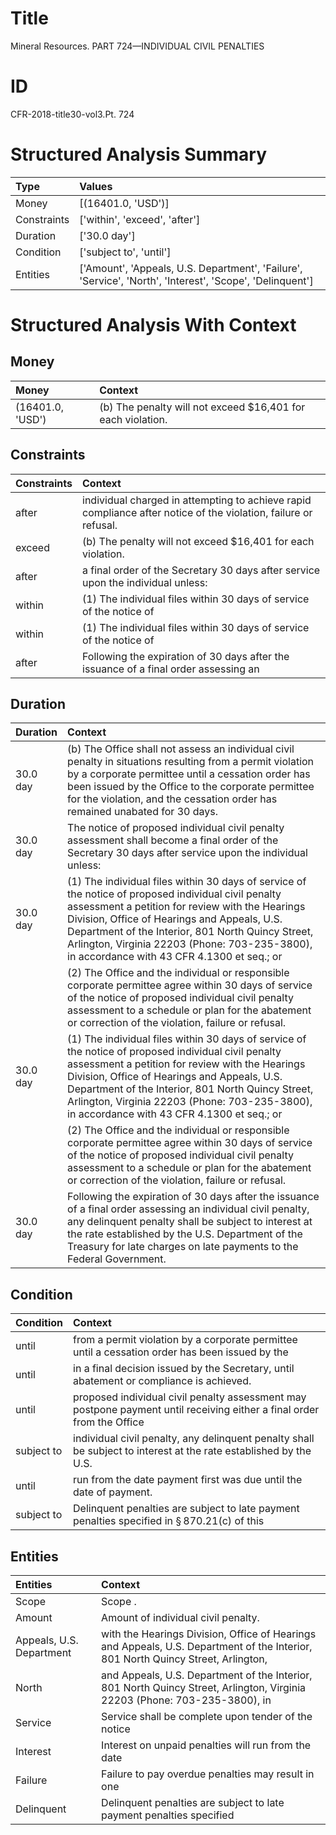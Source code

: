 # Title

 Mineral Resources. PART 724—INDIVIDUAL CIVIL PENALTIES


# ID

 CFR-2018-title30-vol3.Pt. 724


# Structured Analysis Summary

| Type        | Values                                                                                                   |
|:------------|:---------------------------------------------------------------------------------------------------------|
| Money       | [(16401.0, 'USD')]                                                                                       |
| Constraints | ['within', 'exceed', 'after']                                                                            |
| Duration    | ['30.0 day']                                                                                             |
| Condition   | ['subject to', 'until']                                                                                  |
| Entities    | ['Amount', 'Appeals, U.S. Department', 'Failure', 'Service', 'North', 'Interest', 'Scope', 'Delinquent'] |


# Structured Analysis With Context

 


## Money

| Money            | Context                                                     |
|:-----------------|:------------------------------------------------------------|
| (16401.0, 'USD') | (b) The penalty will not exceed $16,401 for each violation. |


## Constraints

| Constraints   | Context                                                                                                          |
|:--------------|:-----------------------------------------------------------------------------------------------------------------|
| after         | individual charged in attempting to achieve rapid compliance after  notice of the violation, failure or refusal. |
| exceed        | (b) The penalty will not  exceed  $16,401 for each violation.                                                    |
| after         | a final order of the Secretary 30 days after  service upon the individual unless:                                |
| within        | (1) The individual files  within 30 days of service of the notice of                                             |
| within        | (1) The individual files  within 30 days of service of the notice of                                             |
| after         | Following the expiration of 30 days  after the issuance of a final order assessing an                            |


## Duration

| Duration   | Context                                                                                                                                                                                                                                                                                                                                                    |
|:-----------|:-----------------------------------------------------------------------------------------------------------------------------------------------------------------------------------------------------------------------------------------------------------------------------------------------------------------------------------------------------------|
| 30.0 day   | (b) The Office shall not assess an individual civil penalty in situations resulting from a permit violation by a corporate permittee until a cessation order has been issued by the Office to the corporate permittee for the violation, and the cessation order has remained unabated for 30 days.                                                        |
| 30.0 day   | The notice of proposed individual civil penalty assessment shall become a final order of the Secretary 30 days after service upon the individual unless:                                                                                                                                                                                                   |
| 30.0 day   | (1) The individual files within 30 days of service of the notice of proposed individual civil penalty assessment a petition for review with the Hearings Division, Office of Hearings and Appeals, U.S. Department of the Interior, 801 North Quincy Street, Arlington, Virginia 22203 (Phone: 703-235-3800), in accordance with 43 CFR 4.1300 et seq.; or |
|            |             (2) The Office and the individual or responsible corporate permittee agree within 30 days of service of the notice of proposed individual civil penalty assessment to a schedule or plan for the abatement or correction of the violation, failure or refusal.                                                                                 |
| 30.0 day   | (1) The individual files within 30 days of service of the notice of proposed individual civil penalty assessment a petition for review with the Hearings Division, Office of Hearings and Appeals, U.S. Department of the Interior, 801 North Quincy Street, Arlington, Virginia 22203 (Phone: 703-235-3800), in accordance with 43 CFR 4.1300 et seq.; or |
|            |             (2) The Office and the individual or responsible corporate permittee agree within 30 days of service of the notice of proposed individual civil penalty assessment to a schedule or plan for the abatement or correction of the violation, failure or refusal.                                                                                 |
| 30.0 day   | Following the expiration of 30 days after the issuance of a final order assessing an individual civil penalty, any delinquent penalty shall be subject to interest at the rate established by the U.S. Department of the Treasury for late charges on late payments to the Federal Government.                                                             |


## Condition

| Condition   | Context                                                                                                                |
|:------------|:-----------------------------------------------------------------------------------------------------------------------|
| until       | from a permit violation by a corporate permittee until a cessation order has been issued by the                        |
| until       | in a final decision issued by the Secretary, until  abatement or compliance is achieved.                               |
| until       | proposed individual civil penalty assessment may postpone payment until receiving either a final order from the Office |
| subject to  | individual civil penalty, any delinquent penalty shall be subject to interest at the rate established by the U.S.      |
| until       | run from the date payment first was due until  the date of payment.                                                    |
| subject to  | Delinquent penalties are  subject to late payment penalties specified in &#167;&#8201;870.21(c) of this                |


## Entities

| Entities                 | Context                                                                                                                          |
|:-------------------------|:---------------------------------------------------------------------------------------------------------------------------------|
| Scope                    | Scope .                                                                                                                          |
| Amount                   | Amount  of individual civil penalty.                                                                                             |
| Appeals, U.S. Department | with the Hearings Division, Office of Hearings and Appeals, U.S. Department of the Interior, 801 North Quincy Street, Arlington, |
| North                    | and Appeals, U.S. Department of the Interior, 801 North Quincy Street, Arlington, Virginia 22203 (Phone: 703-235-3800), in       |
| Service                  | Service shall be complete upon tender of the notice                                                                              |
| Interest                 | Interest on unpaid penalties will run from the date                                                                              |
| Failure                  | Failure to pay overdue penalties may result in one                                                                               |
| Delinquent               | Delinquent penalties are subject to late payment penalties specified                                                             |


